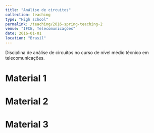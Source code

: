 ```yaml
---
title: "Análise de circuitos"
collection: teaching
type: "High school"
permalink: /teaching/2016-spring-teaching-2
venue: "IFCE, Telecomunicações"
date: 2016-01-01
location: "Brasil"
---
```


Disciplina de análise de circuitos no curso de nível médio técnico em telecomunicações.

Material 1
======

Material 2
======

Material 3
======
